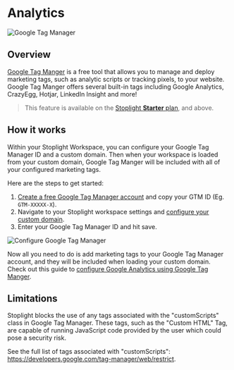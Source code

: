 # Analytics

![Google Tag Manager](../assets/images/google-tag-manager.png)

## Overview

[Google Tag Manger](https://marketingplatform.google.com/about/tag-manager/) is a free tool that allows you to manage and deploy marketing tags, such as analytic scripts or tracking pixels, to your website. Google Tag Manger offers several built-in tags including Google Analytics, CrazyEgg, Hotjar, LinkedIn Insight and more!

> This feature is available on the [Stoplight **Starter** plan](https://stoplight.io/pricing/), and above.

## How it works

Within your Stoplight Workspace, you can configure your Google Tag Manager ID and a custom domain. Then when your workspace is loaded from your custom domain, Google Tag Manger will be included with all of your configured marketing tags.

Here are the steps to get started:

1. [Create a free Google Tag Manager account](https://tagmanager.google.com/?hl=en#/admin/accounts/create) and copy your GTM ID (Eg. `GTM-XXXXX-X`).
2. Navigate to your Stoplight workspace settings and [configure your custom domain](../2.-workspaces/j.custom-domains.md).
3. Enter your Google Tag Manager ID and hit save.

![Configure Google Tag Manager](../assets/images/configure-google-tag-manager.png)

Now all you need to do is add marketing tags to your Google Tag Manager account, and they will be included when loading your custom domain. Check out this guide to [configure Google Analytics using Google Tag Manger](https://support.google.com/tagmanager/answer/6107124?hl=en).

## Limitations

Stoplight blocks the use of any tags associated with the "customScripts" class in Google Tag Manager. These tags, such as the "Custom HTML" Tag, are capable of running JavaScript code provided by the user which could pose a security risk.

See the full list of tags associated with "customScripts": https://developers.google.com/tag-manager/web/restrict.
